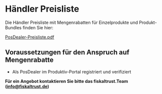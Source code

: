 # Händler Preisliste

Die Händler Preisliste mit Mengenrabatten für Einzelprodukte und Produkt-Bundles finden Sie hier:

 [PosDealer-Preisliste.pdf](media\PosDealer-Preisliste.pdf) 

## Voraussetzungen für den Anspruch auf Mengenrabatte

- Als PosDealer im Produktiv-Portal registriert und verifiziert

**Für ein Angebot kontaktieren Sie bitte das fiskaltrust.Team (info@fiskaltrust.de)**